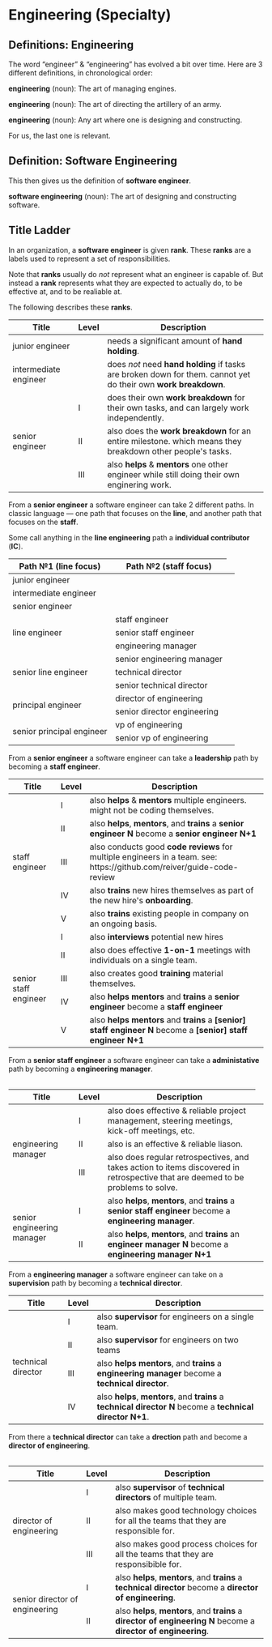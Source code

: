 # Engineering (Specialty)

## Definitions: Engineering

The word “engineer” & “engineering” has evolved a bit over time.
Here are 3 different definitions, in chronological order:

**engineering** (noun): The art of managing engines.

**engineering** (noun): The art of directing the artillery of an army.

**engineering** (noun): Any art where one is designing and constructing.

For us, the last one is relevant.

## Definition: Software Engineering

This then gives us the definition of **software engineer**.

**software engineering** (noun): The art of designing and constructing software.

## Title Ladder

In an organization, a **software engineer** is given **rank**.
These **ranks** are a labels used to represent a set of responsibilities.

Note that **ranks** usually do _not_ represent what an engineer is capable of.
But instead a **rank** represents what they are expected to actually do, to be effective at, and to be realiable at.

The following describes these **ranks**.

<table>
	<thead>
		<tr>
			<th>Title</th>
			<th>Level</th>
			<th>Description</th>
		</td>
	</thead>
	<tbody>
		<tr>
			<td>junior engineer</td>
			<td></td>
			<td>needs a significant amount of <strong>hand holding</strong>.</td>
		</tr>
		<tr>
			<td>intermediate engineer</td>
			<td></td>
			<td>does <em>not</em> need <strong>hand holding</strong> if tasks are broken down for them. cannot yet do their own <strong>work breakdown</strong>.</td>
		</tr>
		<tr>
			<td rowspan="3">senior engineer</td>
			<td>Ⅰ</td>
			<td>does their own <strong>work breakdown</strong> for their own tasks, and can largely work independently.</td>
		</tr>
		<tr>
			<td>Ⅱ</td>
			<td>also does the <strong>work breakdown</strong> for an entire milestone. which means they breakdown other people's tasks.</td>
		</tr>
		<tr>
			<td>Ⅲ</td>
			<td>also <strong>helps</strong> & <strong>mentors</strong> one other engineer while still doing their own enginering work.</td>
		</tr>
	</tbody>
</table>

From a **senior engineer** a software engineer can take 2 different paths.
In classic language — one path that focuses on the **line**, and another path that focuses on the **staff**.

Some call anything in the **line engineering** path a **individual contributor** (**IC**).

<table>
	<thead>
		<tr>
			<th>Path №1 (<strong>line</strong> focus)</td>
			<th>Path №2 (<strong>staff</strong> focus)</th>
		</tr>
	</thead>
	<tbody>
		<tr>
			<td>junior engineer<td>
			<td> </td>
		</tr>
		<tr>
			<td>intermediate engineer<td>
			<td> </td>
		</tr>
		<tr>
			<td>senior engineer<td>
			<td> </td>
		</tr>
		<tr>
			<td rowspan="3">line engineer</td>
			<td>staff engineer</td>
		</tr>
		<tr>
			<td>senior staff engineer</td>
		</tr>
		<tr>
			<td>engineering manager</td>
		</tr>
		<tr>
			<td rowspan="3">senior line engineer</td>
			<td>senior engineering manager</td>
		</tr>
		<tr>
			<td>technical director</td>
		</tr>
		<tr>
			<td>senior technical director</td>
		</tr>
		<tr>
			<td rowspan="2">principal engineer</td>
			<td>director of engineering</td>
		</tr>
		<tr>
			<td>senior director engineering</td>
		</tr>
		<tr>
			<td rowspan="2">senior principal engineer</td>
			<td>vp of engineering</td>
		</tr>
		<tr>
			<td>senior vp of engineering</td>
		</tr>
	</tbody>
</table>

From a **senior engineer** a software engineer can take a **leadership** path by becoming a **staff engineer**.

<table>
	<thead>
		<tr>
			<th>Title</th>
			<th>Level</th>
			<th>Description</th>
		</td>
	</thead>
	<tbody>
		<tr>
			<td rowspan="5">staff engineer</td>
			<td>Ⅰ</td>
			<td>also <strong>helps</strong> & <strong>mentors</strong> multiple engineers. might not be coding themselves.</td>
		</tr>
		<tr>
			<td>Ⅱ</td>
			<td>also <strong>helps</strong>, <strong>mentors</strong>, and <strong>trains</strong> a <strong>senior engineer N</strong> become a <strong>senior engineer N+1</strong></td>
		</tr>
		<tr>
			<td>Ⅲ</td>
			<td>also conducts good <strong>code reviews</strong> for multiple engineers in a team. see: https://github.com/reiver/guide-code-review</td>
		</tr>
		<tr>
			<td>Ⅳ</td>
			<td>also <strong>trains</strong> new hires themselves as part of the new hire's <strong>onboarding</strong>.</td>
		</tr>
		<tr>
			<td>Ⅴ</td>
			<td>also <strong>trains</strong> existing people in company on an ongoing basis.</td>
		</tr>
		<tr>
			<td rowspan="5">senior staff engineer</td>
			<td>Ⅰ</td>
			<td>also <strong>interviews</strong> potential new hires</td>
		</tr>
		<tr>
			<td>Ⅱ</td>
			<td>also does effective <strong>1-on-1</strong> meetings with individuals on a single team.</td>
		</tr>
		<tr>
			<td>Ⅲ</td>
			<td>also creates good <strong>training</strong> material themselves.</td>
		</tr>
		<tr>
			<td>Ⅳ</td>
			<td>also <strong>helps</strong> <strong>mentors</strong> and <strong>trains</strong> a <strong>senior engineer</strong> become a <strong>staff engineer</strong></td>
		</tr>
		<tr>
			<td>Ⅴ</td>
			<td>also <strong>helps</strong> <strong>mentors</strong> and <strong>trains</strong> a <strong>[senior] staff engineer N</strong> become a <strong>[senior] staff engineer N+1</strong></td>
		</tr>
	</tbody>
<table>
	
From a **senior staff engineer** a software engineer can take a **administative** path by becoming a **engineering manager**.

<table>
	<thead>
		<tr>
			<th>Title</th>
			<th>Level</th>
			<th>Description</th>
		</td>
	</thead>
	<tbody>
		<tr>
			<td rowspan="3">engineering manager</td>
			<td>Ⅰ</td>
			<td>also does effective & reliable project management, steering meetings, kick-off meetings, etc.</td>
		</tr>
		<tr>
			<td>Ⅱ</td>
			<td>also is an effective & reliable liason.</td>
		</tr>
		<tr>
			<td>Ⅲ</td>
			<td>also does regular retrospectives, and takes action to items discovered in retrospective that are deemed to be problems to solve.</td>
		</tr>
		<tr>
			<td rowspan="2">senior engineering manager</td>
			<td>Ⅰ</td>
			<td>also <strong>helps</strong>, <strong>mentors</strong>, and <strong>trains</strong> a <strong>senior staff engineer</strong> become a <strong>engineering manager</strong>.</td>
		</tr>
		<tr>
			<td>Ⅱ</td>
			<td>also <strong>helps</strong>, <strong>mentors</strong>, and <strong>trains</strong> an <strong>engineer manager N</strong> become a <strong>engineering manager N+1</strong><td>
		</tr>
	</tbody>
</table>

From a **engineering manager** a software engineer can take on a **supervision** path by becoming a **technical director**.

<table>
	<thead>
		<tr>
			<th>Title</th>
			<th>Level</th>
			<th>Description</th>
		</td>
	</thead>
	<tbody>
		<tr>
			<td rowspan="4">technical director</td>
			<td>Ⅰ</td>
			<td>also <strong>supervisor</strong> for engineers on a single team.</td>
		</tr>
		<tr>
			<td>Ⅱ</td>
			<td>also <strong>supervisor</strong> for engineers on two teams</td>
		</tr>
		<tr>
			<td>Ⅲ</td>
			<td>also <strong>helps</strong> <strong>mentors</strong>, and <strong>trains</strong> a <strong>engineering manager</strong> become a <strong>technical director</strong>.</td>
		</tr>
		<tr>
			<td>Ⅳ</td>
			<td>also <strong>helps</strong>, <strong>mentors</strong>, and <strong>trains</strong> a <strong>technical director N</strong> become a <strong>technical director N+1</strong>.</td>
		</tr>
	</tbody>
<table>

From there a **technical director** can take a **drection** path and become a **director of engineering**.

<table>
	<thead>
		<tr>
			<th>Title</th>
			<th>Level</th>
			<th>Description</th>
		</td>
	</thead>
	<tbody>
		<tr>
			<td rowspan="3">director of engineering</td>
			<td>Ⅰ</td>
			<td>also <strong>supervisor</strong> of <strong>technical directors</strong> of multiple team.</td>
		</tr>
		<tr>
			<td>Ⅱ</td>
			<td>also makes good technology choices for all the teams that they are responsible for.</td>
		</tr>
		<tr>
			<td>Ⅲ</td>
			<td>also makes good process choices for all the teams that they are responsibible for.</td>
		</tr>
		<tr>
			<td rowspan="2">senior director of engineering</td>
			<td>Ⅰ</td>
			<td>also <strong>helps</strong>, <strong>mentors</strong>, and <strong>trains</strong> a <strong>technical director</strong> become a <strong>director of engineering</strong>.</td>
		</tr>
			<tr>
			<td>Ⅱ</td>
			<td>also <strong>helps</strong>, <strong>mentors</strong>, and <strong>trains</strong> a <strong>director of engineering N</strong> become a <strong>director of engineering</strong>.</td>
		</tr>
	</tbody>
</table>
